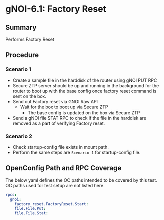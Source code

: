 # gNOI-6.1: Factory Reset

## Summary

Performs Factory Reset

## Procedure

### Scenario 1

*   Create a sample file in the harddisk of the router using gNOI PUT RPC
*   Secure ZTP server should be up and running in the background for the router
    to boot up with the base config once factory reset command is sent on the
    box.
*   Send out Factory reset via GNOI Raw API
    *   Wait for the box to boot up via Secure ZTP
        *   The base config is updated on the box via Secure ZTP
*   Send a gNOI file STAT RPC to check if the file in the harddisk are removed
    as a part of verifying Factory reset.

### Scenario 2

*   Check startup-config file exists in mount path.
*   Perform the same steps are `Scenario 1` for startup-config file.

## OpenConfig Path and RPC Coverage

The below yaml defines the OC paths intended to be covered by this test. OC
paths used for test setup are not listed here.

```yaml
rpcs:
  gnoi:
    factory_reset.FactoryReset.Start:
    file.File.Put:
    file.File.Stat:
```
